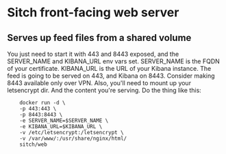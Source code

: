 # Sitch front-facing web server
## Serves up feed files from a shared volume

You just need to start it with 443 and 8443 exposed, and the SERVER_NAME and KIBANA_URL env vars set.
SERVER_NAME is the FQDN of your certificate.  KIBANA_URL is the URL of your Kibana instance.  The feed is going to be served on 443, and Kibana on 8443.  Consider making 8443 available only over VPN.
Also, you'll need to mount up your letsencrypt dir.  And the content you're serving.  Do the thing like this:

        docker run -d \
        -p 443:443 \
        -p 8443:8443 \
        -e SERVER_NAME=$SERVER_NAME \
        -e KIBANA_URL=$KIBANA_URL \
        -v /etc/letsencrypt:/letsencrypt \
        -v /var/www/:/usr/share/nginx/html/
        sitch/web
